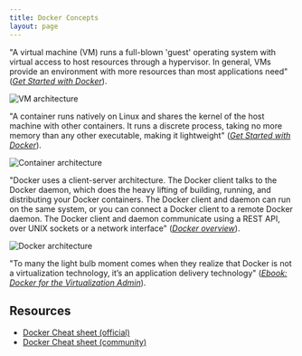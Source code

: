 ```yaml
---
title: Docker Concepts
layout: page
---
```


"A virtual machine (VM) runs a full-blown 'guest' operating system with virtual access to host resources through a hypervisor. In general, VMs provide an environment with more resources than most applications need" (*[Get Started with Docker](https://docs.docker.com/get-started/#containers-and-virtual-machines)*).

![VM architecture](https://www.docker.com/sites/default/files/VM%402x.png)

"A container runs natively on Linux and shares the kernel of the host machine with other containers. It runs a discrete process, taking no more memory than any other executable, making it lightweight" (*[Get Started with Docker](https://docs.docker.com/get-started/#containers-and-virtual-machines)*).

![Container architecture](https://www.docker.com/sites/default/files/Container%402x.png)

"Docker uses a client-server architecture. The Docker client talks to the Docker daemon, which does the heavy lifting of building, running, and distributing your Docker containers. The Docker client and daemon can run on the same system, or you can connect a Docker client to a remote Docker daemon. The Docker client and daemon communicate using a REST API, over UNIX sockets or a network interface" (*[Docker overview](https://docs.docker.com/engine/docker-overview/#docker-architecture)*).

![Docker architecture](https://docs.docker.com/engine/images/architecture.svg)


"To many the light bulb moment comes when they realize that Docker is not a virtualization technology, it’s an application delivery technology" (*[Ebook: Docker for the Virtualization Admin](https://goto.docker.com/docker-for-the-virtualization-admin.html)*).

## Resources
- [Docker Cheat sheet (official)](https://www.docker.com/sites/default/files/Docker_CheatSheet_08.09.2016_0.pdf)
- [Docker Cheat sheet (community)](https://github.com/wsargent/docker-cheat-sheet)
